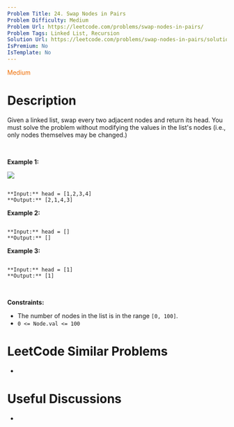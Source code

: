```yaml
---
Problem Title: 24. Swap Nodes in Pairs
Problem Difficulty: Medium
Problem Url: https://leetcode.com/problems/swap-nodes-in-pairs/
Problem Tags: Linked List, Recursion
Solution Url: https://leetcode.com/problems/swap-nodes-in-pairs/solution/
IsPremium: No
IsTemplate: No
---
```


<span style="color: rgb(239, 108, 0);">Medium</span>

# Description

Given a linked list, swap every two adjacent nodes and return its head. You must solve the problem without modifying the values in the list's nodes (i.e., only nodes themselves may be changed.)


 


**Example 1:**


![](https://assets.leetcode.com/uploads/2020/10/03/swap_ex1.jpg)

```

**Input:** head = [1,2,3,4]
**Output:** [2,1,4,3]

```

**Example 2:**



```

**Input:** head = []
**Output:** []

```

**Example 3:**



```

**Input:** head = [1]
**Output:** [1]

```

 


**Constraints:**


* The number of nodes in the list is in the range `[0, 100]`.
* `0 <= Node.val <= 100`




# LeetCode Similar Problems

- []()

# Useful Discussions

- []()
